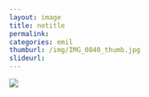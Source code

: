 ```yaml
---
layout: image
title: notitle
permalink: 
categories: emil
thumburl: /img/IMG_0840_thumb.jpg
slideurl: 
---
```


![](/img/IMG_0840_thumb.jpg)
